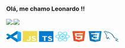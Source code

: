 ### Olá, me chamo Leonardo !!

<a href="">
  <img height="200" align="center" src="https://github-readme-stats.vercel.app/api/top-langs/?username=leobez&theme=tokyonight&layout=compact" />
</a>

<a href="">
  <img height="200" align="center" src="https://github-readme-stats.vercel.app/api?username=leobez&theme=tokyonight" />
</a>


<div style="display: inline_block"><br>
  <img align="center" alt="leobez-vscode" height="30" width="40" src="https://raw.githubusercontent.com/devicons/devicon/master/icons/vscode/vscode-original.svg">
  <img align="center" alt="leobez-Js" height="30" width="40" src="https://raw.githubusercontent.com/devicons/devicon/master/icons/javascript/javascript-plain.svg">
  <img align="center" alt="leobez-Ts" height="30" width="40" src="https://raw.githubusercontent.com/devicons/devicon/master/icons/typescript/typescript-original.svg">
  <img align="center" alt="leobez-React" height="30" width="40" src="https://raw.githubusercontent.com/devicons/devicon/master/icons/react/react-original.svg">
  <img align="center" alt="leobez-HTML" height="30" width="40" src="https://raw.githubusercontent.com/devicons/devicon/master/icons/html5/html5-original.svg">
  <img align="center" alt="leobez-CSS" height="30" width="40" src="https://raw.githubusercontent.com/devicons/devicon/master/icons/css3/css3-original.svg">
  <img align="center" alt="leobez-mysql" height="30" width="40" src="https://raw.githubusercontent.com/devicons/devicon/master/icons/mysql/mysql-original.svg">
</div>
